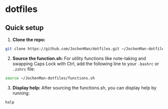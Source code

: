 # dotfiles

## Quick setup

1. **Clone the repo:**
  ```sh
  git clone https://github.com/JochenMan/dotfiles.git ~/JochenMan-dotfiles
  ```

2. **Source the function.sh:**
  For utility functions like note-taking and swapping Caps Lock with Ctrl, add the following line to your `.bashrc` or `.zshrc` file:
  ```sh
  source ~/JochenMan-dotfiles/functions.sh
  ```

3. **Display help:**
  After sourcing the functions.sh, you can display help by running:
  ```sh
  halp
  ```
